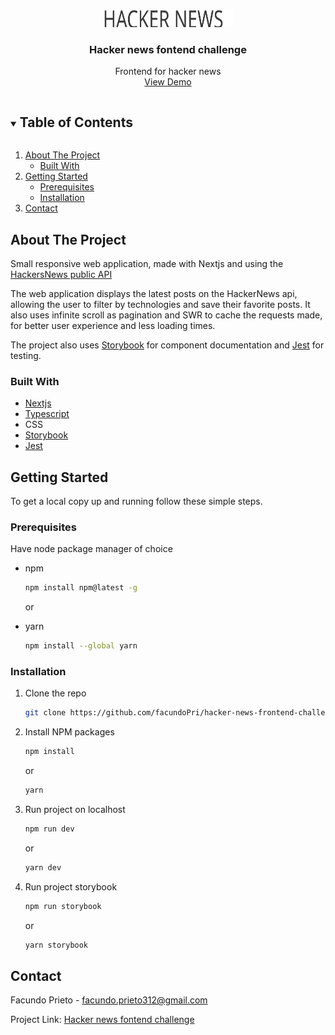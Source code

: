 <!-- PROJECT LOGO -->
<br />
<p align="center">
  <a href="https://github.com/facundoPri/hacker-news-frontend-challenge">
    <img src="public/hacker-news.svg" alt="Logo" width="208" height="28">
  </a>

  <h3 align="center">Hacker news fontend challenge</h3>

  <p align="center">
   Frontend for hacker news 
    <br />
    <a href="https://hacker-news-frontend-challenge.netlify.app/">View Demo</a>
  </p>
</p>



<!-- TABLE OF CONTENTS -->
<details open="open">
  <summary><h2 style="display: inline-block">Table of Contents</h2></summary>
  <ol>
    <li>
      <a href="#about-the-project">About The Project</a>
      <ul>
        <li><a href="#built-with">Built With</a></li>
      </ul>
    </li>
    <li>
      <a href="#getting-started">Getting Started</a>
      <ul>
        <li><a href="#prerequisites">Prerequisites</a></li>
        <li><a href="#installation">Installation</a></li>
      </ul>
    </li>
    <li><a href="#contact">Contact</a></li>
  </ol>
</details>



<!-- ABOUT THE PROJECT -->
## About The Project

Small responsive web application, made with Nextjs and using the [HackersNews public API](https://hn.algolia.com/api)

The web application displays the latest posts on the HackerNews api, allowing the user to filter by technologies and save their favorite posts. It also uses infinite scroll as pagination and SWR to cache the requests made, for better user experience and less loading times.

The project also uses [Storybook](https://storybook.js.org/) for component documentation and [Jest](https://jestjs.io/) for testing.




### Built With

* [Nextjs](https://nextjs.org/)
* [Typescript](https://www.typescriptlang.org/)
* CSS
* [Storybook](https://storybook.js.org/)
* [Jest](https://jestjs.io/)



<!-- GETTING STARTED -->
## Getting Started

To get a local copy up and running follow these simple steps.

### Prerequisites

Have node package manager of choice

* npm
  ```sh
  npm install npm@latest -g
  ```

  or

* yarn
  ```sh
  npm install --global yarn
  ```

### Installation

1. Clone the repo
   ```sh
   git clone https://github.com/facundoPri/hacker-news-frontend-challenge
   ```
2. Install NPM packages
   ```sh
   npm install
   ```

   or

   ```sh
   yarn
   ```
2. Run project on localhost
   ```sh
   npm run dev
   ```

   or

   ```sh
   yarn dev
   ```

2. Run project storybook
   ```sh
   npm run storybook
   ```

   or

   ```sh
   yarn storybook
   ```


<!-- CONTACT -->
## Contact

Facundo Prieto - facundo.prieto312@gmail.com

Project Link: [Hacker news fontend challenge](https://github.com/facundoPri/hacker-news-frontend-challenge)